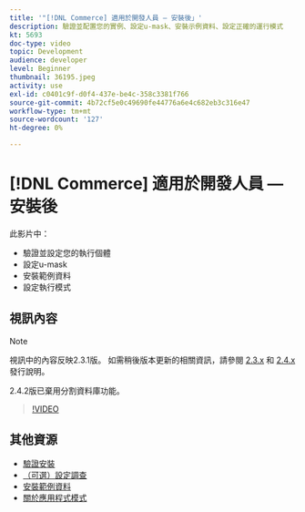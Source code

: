 ```yaml
---
title: '"[!DNL Commerce] 適用於開發人員 — 安裝後」'
description: 驗證並配置您的實例、設定u-mask、安裝示例資料、設定正確的運行模式
kt: 5693
doc-type: video
topic: Development
audience: developer
level: Beginner
thumbnail: 36195.jpeg
activity: use
exl-id: c0401c9f-d0f4-437e-be4c-358c3381f766
source-git-commit: 4b72cf5e0c49690fe44776a6e4c682eb3c316e47
workflow-type: tm+mt
source-wordcount: '127'
ht-degree: 0%

---
```


# [!DNL Commerce] 適用於開發人員 — 安裝後

此影片中：

- 驗證並設定您的執行個體
- 設定u-mask
- 安裝範例資料
- 設定執行模式

## 視訊內容

>[!NOTE]
>
>視訊中的內容反映2.3.1版。 如需稍後版本更新的相關資訊，請參閱 [ 2.3.x](https://devdocs.magento.com/guides/v2.3/release-notes/bk-release-notes.html) 和 [2.4.x](https://devdocs.magento.com/guides/v2.4/release-notes/bk-release-notes.html) 發行說明。
>
>2.4.2版已棄用分割資料庫功能。

>[!VIDEO](https://video.tv.adobe.com/v/36195?quality=12&learn=on)

## 其他資源

- [驗證安裝](https://devdocs.magento.com/guides/v2.4/install-gde/install/verify.html)
- [（可選）設定調查](https://devdocs.magento.com/guides/v2.4/install-gde/install/post-install-umask.html)
- [安裝範例資料](https://devdocs.magento.com/guides/v2.4/install-gde/install/sample-data-after-magento.html)
- [關於應用程式模式](https://devdocs.magento.com/guides/v2.4/config-guide/bootstrap/magento-modes.html)
